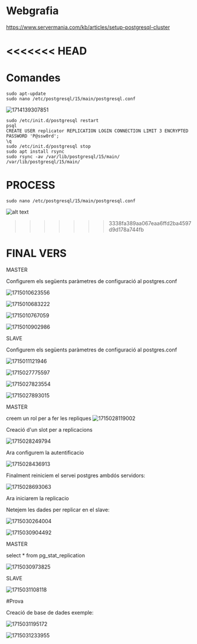 # Webgrafia
https://www.servermania.com/kb/articles/setup-postgresql-cluster

<<<<<<< HEAD
=======
# Comandes

```
sudo apt-update
sudo nano /etc/postgresql/15/main/postgresql.conf
```
![1714139307851](image/node_replication/1714139307851.png)

```
sudo /etc/init.d/postgresql restart
psql
CREATE USER replicator REPLICATION LOGIN CONNECTION LIMIT 3 ENCRYPTED PASSWORD 'P@ssw0rd';
\q
sudo /etc/init.d/postgresql stop
sudo apt install rsync
sudo rsync -av /var/lib/postgresql/15/main/ /var/lib/postgresql/15/main/
```

# PROCESS

`sudo nano /etc/postgresql/15/main/postgresql.conf`

![alt text](../images/bdr/image.png)


>>>>>>> 3338fa389aa067eaa6ffd2ba4597d9d178a744fb


# FINAL VERS

MASTER

Configurem els següents paràmetres de configuració al postgres.conf

![1715010623556](image/node_replication/1715010623556.png)

![1715010683222](image/node_replication/1715010683222.png)

![1715010767059](image/node_replication/1715010767059.png)

![1715010902986](image/node_replication/1715010902986.png)

SLAVE

Configurem els següents paràmetres de configuració al postgres.conf

![1715011121946](image/node_replication/1715011121946.png)

![1715027775597](image/node_replication/1715027775597.png)

![1715027823554](image/node_replication/1715027823554.png)

![1715027893015](image/node_replication/1715027893015.png)

MASTER

creem un rol per a fer les repliques 
![1715028119002](image/node_replication/1715028119002.png)

Creació d'un slot per a replicacions

![1715028249794](image/node_replication/1715028249794.png)

Ara configurem la autentificacio

![1715028436913](image/node_replication/1715028436913.png)

Finalment reiniciem el servei postgres ambdós servidors:

![1715028693063](image/node_replication/1715028693063.png)

Ara iniciarem la replicacio

Netejem les dades per replicar en el slave:

![1715030264004](image/node_replication/1715030264004.png)

![1715030904492](image/node_replication/1715030904492.png)

MASTER

select * from pg_stat_replication

![1715030973825](image/node_replication/1715030973825.png)

SLAVE

![1715031108118](image/node_replication/1715031108118.png)

#Prova

Creació de base de dades exemple:

![1715031195172](image/node_replication/1715031195172.png)

![1715031233955](image/node_replication/1715031233955.png)